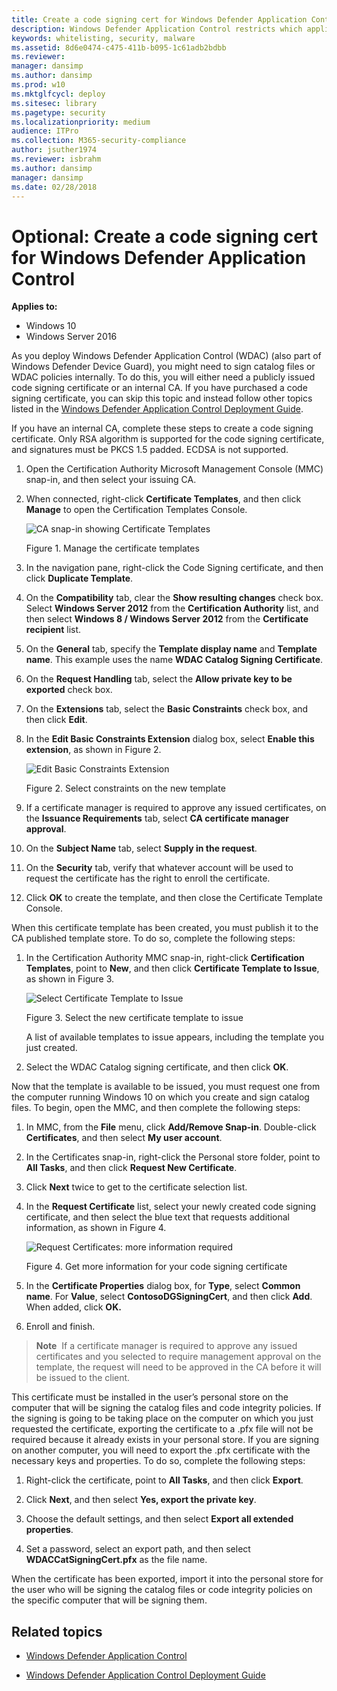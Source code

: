 ```yaml
---
title: Create a code signing cert for Windows Defender Application Control  (Windows 10)
description: Windows Defender Application Control restricts which applications users are allowed to run and the code that runs in the system core.
keywords: whitelisting, security, malware
ms.assetid: 8d6e0474-c475-411b-b095-1c61adb2bdbb
ms.reviewer: 
manager: dansimp
ms.author: dansimp
ms.prod: w10
ms.mktglfcycl: deploy
ms.sitesec: library
ms.pagetype: security
ms.localizationpriority: medium
audience: ITPro
ms.collection: M365-security-compliance
author: jsuther1974
ms.reviewer: isbrahm
ms.author: dansimp
manager: dansimp
ms.date: 02/28/2018
---
```


# Optional: Create a code signing cert for Windows Defender Application Control  

**Applies to:**

-   Windows 10
-   Windows Server 2016

As you deploy Windows Defender Application Control (WDAC) (also part of Windows Defender Device Guard), you might need to sign catalog files or WDAC policies internally. To do this, you will either need a publicly issued code signing certificate or an internal CA. If you have purchased a code signing certificate, you can skip this topic and instead follow other topics listed in the [Windows Defender Application Control Deployment Guide](windows-defender-application-control-deployment-guide.md). 

If you have an internal CA, complete these steps to create a code signing certificate. 
Only RSA algorithm is supported for the code signing certificate, and signatures must be PKCS 1.5 padded. 
ECDSA is not supported.

1.  Open the Certification Authority Microsoft Management Console (MMC) snap-in, and then select your issuing CA.

2.  When connected, right-click **Certificate Templates**, and then click **Manage** to open the Certification Templates Console.

    ![CA snap-in showing Certificate Templates](images/dg-fig27-managecerttemp.png)

    Figure 1. Manage the certificate templates

3.  In the navigation pane, right-click the Code Signing certificate, and then click **Duplicate Template**.

4.  On the **Compatibility** tab, clear the **Show resulting changes** check box. Select **Windows Server 2012** from the **Certification Authority** list, and then select **Windows 8 / Windows Server 2012** from the **Certificate recipient** list.

5.  On the **General** tab, specify the **Template display name** and **Template name**. This example uses the name **WDAC Catalog Signing Certificate**.

6.  On the **Request Handling** tab, select the **Allow private key to be exported** check box.

7.  On the **Extensions** tab, select the **Basic Constraints** check box, and then click **Edit**.

8.  In the **Edit Basic Constraints Extension** dialog box, select **Enable this extension**, as shown in Figure 2.

    ![Edit Basic Constraints Extension](images/dg-fig29-enableconstraints.png)

    Figure 2. Select constraints on the new template

9.  If a certificate manager is required to approve any issued certificates, on the **Issuance Requirements** tab, select **CA certificate manager approval**.

10. On the **Subject Name** tab, select **Supply in the request**.

11. On the **Security** tab, verify that whatever account will be used to request the certificate has the right to enroll the certificate.

12. Click **OK** to create the template, and then close the Certificate Template Console.

When this certificate template has been created, you must publish it to the CA published template store. To do so, complete the following steps:

1.  In the Certification Authority MMC snap-in, right-click **Certification Templates**, point to **New**, and then click **Certificate Template to Issue**, as shown in Figure 3.

    ![Select Certificate Template to Issue](images/dg-fig30-selectnewcert.png)

    Figure 3. Select the new certificate template to issue

    A list of available templates to issue appears, including the template you just created.

2.  Select the WDAC Catalog signing certificate, and then click **OK**.

Now that the template is available to be issued, you must request one from the computer running Windows 10 on which you create and sign catalog files. To begin, open the MMC, and then complete the following steps:

1.  In MMC, from the **File** menu, click **Add/Remove Snap-in**. Double-click **Certificates**, and then select **My user account**.

2.  In the Certificates snap-in, right-click the Personal store folder, point to **All Tasks**, and then click **Request New Certificate**.

3.  Click **Next** twice to get to the certificate selection list.

4.  In the **Request Certificate** list, select your newly created code signing certificate, and then select the blue text that requests additional information, as shown in Figure 4.

    ![Request Certificates: more information required](images/dg-fig31-getmoreinfo.png)

    Figure 4. Get more information for your code signing certificate

5.  In the **Certificate Properties** dialog box, for **Type**, select **Common name**. For **Value**, select **ContosoDGSigningCert**, and then click **Add**. When added, click **OK.**

6.  Enroll and finish.

> **Note**&nbsp;&nbsp;If a certificate manager is required to approve any issued certificates and you selected to require management approval on the template, the request will need to be approved in the CA before it will be issued to the client.

This certificate must be installed in the user’s personal store on the computer that will be signing the catalog files and code integrity policies. If the signing is going to be taking place on the computer on which you just requested the certificate, exporting the certificate to a .pfx file will not be required because it already exists in your personal store. If you are signing on another computer, you will need to export the .pfx certificate with the necessary keys and properties. To do so, complete the following steps:

1.  Right-click the certificate, point to **All Tasks**, and then click **Export**.

2.  Click **Next**, and then select **Yes, export the private key**.

3.  Choose the default settings, and then select **Export all extended properties**.

4.  Set a password, select an export path, and then select **WDACCatSigningCert.pfx** as the file name.

When the certificate has been exported, import it into the personal store for the user who will be signing the catalog files or code integrity policies on the specific computer that will be signing them.

## Related topics

- [Windows Defender Application Control](windows-defender-application-control.md)

- [Windows Defender Application Control Deployment Guide](windows-defender-application-control-deployment-guide.md)

